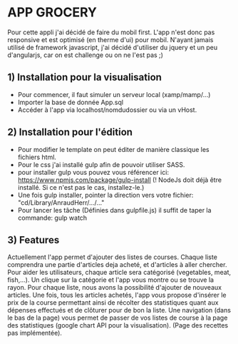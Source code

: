 # APP GROCERY

Pour cette appli j'ai décidé de faire du mobil first. L'app n'est donc pas responsive et est optimisé (en therme d'ui) pour mobil. N'ayant jamais utilisé de framework javascript, j'ai décidé d'utiliser du jquery et un peu d'angularjs, car on est challenge ou on ne l'est pas ;)

## 1) Installation pour la visualisation
- Pour commencer, il faut simuler un serveur local (xamp/mamp/...)
- Importer la base de donnée App.sql
- Accéder à l'app via localhost/nomdudossier ou via un vHost.

## 2) Installation pour l'édition
- Pour modifier le template on peut éditer de manière classique les fichiers html.
- Pour le css j'ai installé gulp afin de pouvoir utiliser SASS.
- pour installer gulp vous pouvez vous référencer ici: https://www.npmjs.com/package/gulp-install (! NodeJs doit déjà être installé. Si ce n'est pas le cas, installez-le.)
- Une fois gulp installer, pointer la direction vers votre fichier: "cd/Library/AnraudHerr/.../..."
- Pour lancer les tâche (Définies dans gulpfile.js) il suffit de taper la commande: gulp watch

## 3) Features
Actuellement l'app permet d'ajouter des listes de courses. Chaque liste comprendra une partie d'articles deja acheté, et d'articles à aller chercher.
Pour aider les utilisateurs, chaque article sera catégorisé (vegetables, meat, fish,...). Un clique sur la catégorie et l'app vous montre ou se trouve la rayon.
Pour chaque liste, nous avons la possibilité d'ajouter de nouveaux articles. Une fois, tous les articles achetés, l'app vous propose d'insérer le prix de la course permettant ainsi de récolter des statistiques quant aux dépenses effectués et de clôturer pour de bon la liste.
Une navigation (dans le bas de la page) vous permet de passer de vos listes de course à la page des statistiques (google chart API pour la visualisation). (Page des recettes pas implémentée).
